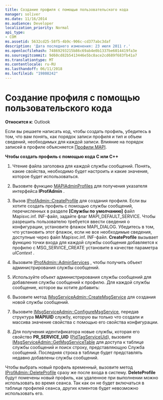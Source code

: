 ```yaml
---
title: Создание профиля с помощью пользовательского кода
manager: soliver
ms.date: 11/16/2014
ms.audience: Developer
localization_priority: Normal
api_type:
- COM
ms.assetid: 5632cd25-58f5-4b9c-906c-cd377abc3daf
description: 'Дата последнего изменения: 23 июля 2011 г.'
ms.openlocfilehash: 74869293215b86c69ab4e0b1337be6014419fa3e
ms.sourcegitcommit: 9d60cd82b5413446e5bc8ace2cd689f683fb41a7
ms.translationtype: MT
ms.contentlocale: ru-RU
ms.lasthandoff: 06/11/2018
ms.locfileid: "19808242"
---
```

# <a name="creating-a-profile-by-using-custom-code"></a>Создание профиля с помощью пользовательского кода

  
  
**Относится к**: Outlook 
  
Если вы решаете написать код, чтобы создать профиль, убедитесь в том, что вам понять, как порядок записи профиля и тип и объем сведений, необходимых для каждой записи. Влияние на порядок записей в профиле объясняется [Профили MAPI](mapi-profiles.md).
  
 **Чтобы создать профиль с помощью кода C или C++**
  
1. Чтение файла заголовка для каждой службы сообщений. Понять, какие свойства, необходимо будет настроить и какие значения, которое будет использоваться.
    
2. Вызовите функцию [MAPIAdminProfiles](mapiadminprofiles.md) для получения указателя интерфейса **IProfAdmin** . 
    
3. Вызов [IProfAdmin::CreateProfile](iprofadmin-createprofile.md) для создания профиля. Если вы хотите создать профиль с помощью службы сообщений, перечисленных в разделе **[Службы по умолчанию]** файл Mapisvc.inf. INF-файл, задайте флаг MAPI_DEFAULT_SERVICE. Чтобы разрешить пользователю требуется ввести сведения о конфигурации, установите флажок MAPI_DIALOG. Убедитесь в том, что установить этот флажок, если не все необходимые сведения, доступные через файл Mapisvc.inf. INF-файл. **CreateProfile** вызывает функцию точки входа для каждой службы сообщения добавляется к профилю с MSG_SERVICE_CREATE установите в качестве параметра _ulContext_ . 
    
4. Вызовите [IProfAdmin::AdminServices](iprofadmin-adminservices.md) , чтобы получить объект администрирования службы сообщений. 
    
5. Используйте объект администрирования службы сообщений для добавления службы сообщений к профилю. Для каждой службы сообщение, которое вы хотите добавить:
    
1. Вызовите метод [IMsgServiceAdmin::CreateMsgService](imsgserviceadmin-createmsgservice.md) для создания новой службы сообщений. 
    
2. Вызовите [IMsgServiceAdmin::ConfigureMsgService](imsgserviceadmin-configuremsgservice.md), передав структура **MAPIUID** службу, которую вы только что создали и массива значение свойства с помощью его свойства конфигурации. 
    
6. Для получения идентификатора новые службы, которая его свойство **PR_SERVICE_UID** ([PidTagServiceUid](pidtagserviceuid-canonical-property.md)), вызовите [IMsgServiceAdmin::GetMsgServiceTable](imsgserviceadmin-getmsgservicetable.md) для доступа к таблице службы сообщений и поиск строку, представляющую Служба сообщений. Последняя строка в таблице будет представлять недавно добавлены службы сообщений. 
    
Чтобы выбрать новый профиль временный, вызовите метод [IProfAdmin::DeleteProfile](iprofadmin-deleteprofile.md) сразу же после входа в систему. **DeleteProfile** будут помечены новый профиль, как удаленное при выполнении можно использовать во время сеанса. Так как он не будет включаться в таблице профилей сеанса, других клиентов будет невозможно использовать его. 
  

